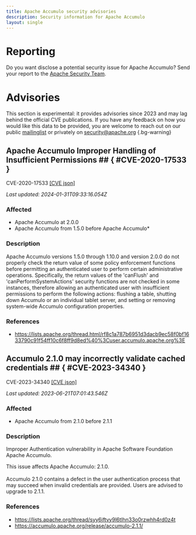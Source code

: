 ```yaml
---
title: Apache Accumulo security advisories
description: Security information for Apache Accumulo
layout: single
---
```


# Reporting

Do you want disclose a potential security issue for Apache Accumulo? Send your report to the [Apache Security Team](mailto:security@apache.org).

# Advisories

This section is experimental: it provides advisories since 2023 and may lag behind the official CVE publications. If you have any feedback on how you would like this data to be provided, you are welcome to reach out on our public [mailinglist](/mailinglist) or privately on [security@apache.org](mailto:security@apache.org)
{.bg-warning}

## Apache Accumulo Improper Handling of Insufficient Permissions ## { #CVE-2020-17533 }

CVE-2020-17533 [\[CVE json\]](./CVE-2020-17533.cve.json)

_Last updated: 2024-01-31T09:33:16.054Z_

### Affected

* Apache Accumulo at 2.0.0
* Apache Accumulo from 1.5.0 before Apache Accumulo*


### Description

Apache Accumulo versions 1.5.0 through 1.10.0 and version 2.0.0 do not properly check the return value of some policy enforcement functions before permitting an authenticated user to perform certain administrative operations. Specifically, the return values of the 'canFlush' and 'canPerformSystemActions' security functions are not checked in some instances, therefore allowing an authenticated user with insufficient permissions to perform the following actions: flushing a table, shutting down Accumulo or an individual tablet server, and setting or removing system-wide Accumulo configuration properties.

### References
* https://lists.apache.org/thread.html/rf8c1a787b6951d3dacb9ec58f0bf1633790c91f54ff10c6f8ff9d8ed%40%3Cuser.accumulo.apache.org%3E


## Accumulo 2.1.0 may incorrectly validate cached credentials ## { #CVE-2023-34340 }

CVE-2023-34340 [\[CVE json\]](./CVE-2023-34340.cve.json)

_Last updated: 2023-06-21T07:01:43.546Z_

### Affected

* Apache Accumulo from 2.1.0 before 2.1.1


### Description

Improper Authentication vulnerability in Apache Software Foundation Apache Accumulo.<br><p>This issue affects Apache Accumulo: 2.1.0.<br><br><span style="background-color: rgb(255, 255, 255);">Accumulo 2.1.0 contains a defect in the user authentication process that </span><span style="background-color: rgb(255, 255, 255);">may succeed when invalid credentials are provided. Users are advised to </span><span style="background-color: rgb(255, 255, 255);">upgrade to 2.1.1.</span><br></p>

### References
* https://lists.apache.org/thread/syy6jftvy9l6tlhn33o0rzwhh4rd0z4t
* https://accumulo.apache.org/release/accumulo-2.1.1/
